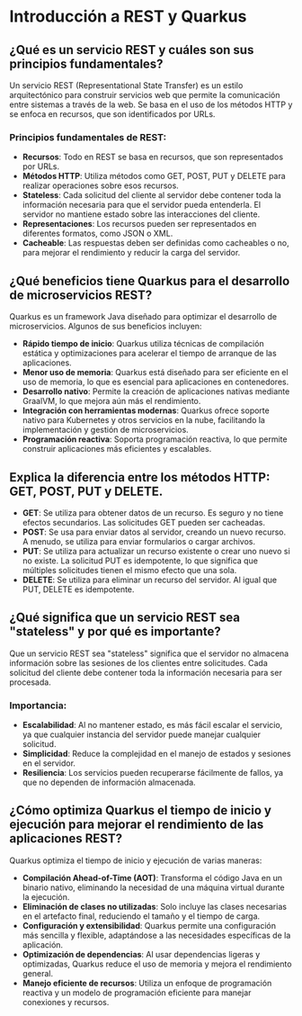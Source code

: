 # Introducción a REST y Quarkus

## ¿Qué es un servicio REST y cuáles son sus principios fundamentales?

Un servicio REST (Representational State Transfer) es un estilo arquitectónico para construir servicios web que permite la comunicación entre sistemas a través de la web. Se basa en el uso de los métodos HTTP y se enfoca en recursos, que son identificados por URLs.

### Principios fundamentales de REST:

- **Recursos**: Todo en REST se basa en recursos, que son representados por URLs.
- **Métodos HTTP**: Utiliza métodos como GET, POST, PUT y DELETE para realizar operaciones sobre esos recursos.
- **Stateless**: Cada solicitud del cliente al servidor debe contener toda la información necesaria para que el servidor pueda entenderla. El servidor no mantiene estado sobre las interacciones del cliente.
- **Representaciones**: Los recursos pueden ser representados en diferentes formatos, como JSON o XML.
- **Cacheable**: Las respuestas deben ser definidas como cacheables o no, para mejorar el rendimiento y reducir la carga del servidor.

## ¿Qué beneficios tiene Quarkus para el desarrollo de microservicios REST?

Quarkus es un framework Java diseñado para optimizar el desarrollo de microservicios. Algunos de sus beneficios incluyen:

- **Rápido tiempo de inicio**: Quarkus utiliza técnicas de compilación estática y optimizaciones para acelerar el tiempo de arranque de las aplicaciones.
- **Menor uso de memoria**: Quarkus está diseñado para ser eficiente en el uso de memoria, lo que es esencial para aplicaciones en contenedores.
- **Desarrollo nativo**: Permite la creación de aplicaciones nativas mediante GraalVM, lo que mejora aún más el rendimiento.
- **Integración con herramientas modernas**: Quarkus ofrece soporte nativo para Kubernetes y otros servicios en la nube, facilitando la implementación y gestión de microservicios.
- **Programación reactiva**: Soporta programación reactiva, lo que permite construir aplicaciones más eficientes y escalables.

## Explica la diferencia entre los métodos HTTP: GET, POST, PUT y DELETE.

- **GET**: Se utiliza para obtener datos de un recurso. Es seguro y no tiene efectos secundarios. Las solicitudes GET pueden ser cacheadas.
- **POST**: Se usa para enviar datos al servidor, creando un nuevo recurso. A menudo, se utiliza para enviar formularios o cargar archivos.
- **PUT**: Se utiliza para actualizar un recurso existente o crear uno nuevo si no existe. La solicitud PUT es idempotente, lo que significa que múltiples solicitudes tienen el mismo efecto que una sola.
- **DELETE**: Se utiliza para eliminar un recurso del servidor. Al igual que PUT, DELETE es idempotente.

## ¿Qué significa que un servicio REST sea "stateless" y por qué es importante?

Que un servicio REST sea "stateless" significa que el servidor no almacena información sobre las sesiones de los clientes entre solicitudes. Cada solicitud del cliente debe contener toda la información necesaria para ser procesada.

### Importancia:

- **Escalabilidad**: Al no mantener estado, es más fácil escalar el servicio, ya que cualquier instancia del servidor puede manejar cualquier solicitud.
- **Simplicidad**: Reduce la complejidad en el manejo de estados y sesiones en el servidor.
- **Resiliencia**: Los servicios pueden recuperarse fácilmente de fallos, ya que no dependen de información almacenada.

## ¿Cómo optimiza Quarkus el tiempo de inicio y ejecución para mejorar el rendimiento de las aplicaciones REST?

Quarkus optimiza el tiempo de inicio y ejecución de varias maneras:

- **Compilación Ahead-of-Time (AOT)**: Transforma el código Java en un binario nativo, eliminando la necesidad de una máquina virtual durante la ejecución.
- **Eliminación de clases no utilizadas**: Solo incluye las clases necesarias en el artefacto final, reduciendo el tamaño y el tiempo de carga.
- **Configuración y extensibilidad**: Quarkus permite una configuración más sencilla y flexible, adaptándose a las necesidades específicas de la aplicación.
- **Optimización de dependencias**: Al usar dependencias ligeras y optimizadas, Quarkus reduce el uso de memoria y mejora el rendimiento general.
- **Manejo eficiente de recursos**: Utiliza un enfoque de programación reactiva y un modelo de programación eficiente para manejar conexiones y recursos.